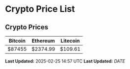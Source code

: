# Crypto Price List

## Crypto Prices
| Bitcoin | Ethereum | Litecoin |
| ------- | -------- | -------- |
| $87455 | $2374.99 | $109.61 |
**Last Updated:** 2025-02-25 14:57 UTC
**Last Updated:** $DATE$
